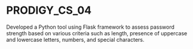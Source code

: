 # PRODIGY_CS_04
Developed a Python tool using Flask framework to assess password strength based on various criteria such as length, presence of uppercase and lowercase letters, numbers, and special characters.
